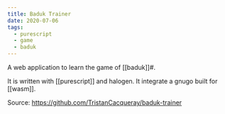```yaml
---
title: Baduk Trainer
date: 2020-07-06
tags:
  - purescript
  - game
  - baduk
---
```


A web application to learn the game of [[baduk]]#.

It is written with [[purescript]] and halogen. It integrate a gnugo built for [[wasm]].

Source: https://github.com/TristanCacqueray/baduk-trainer
